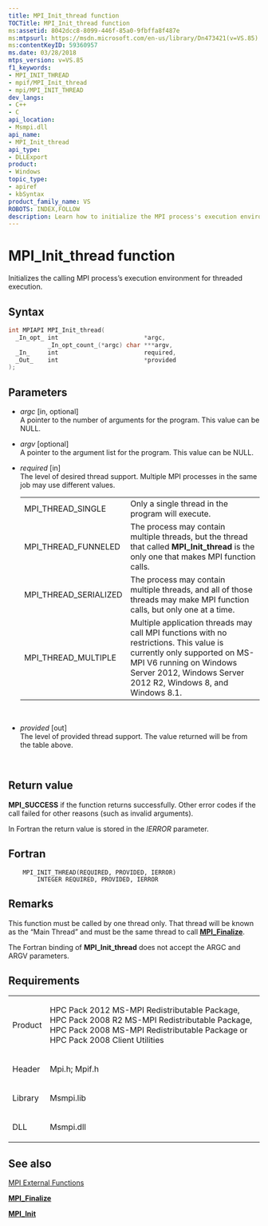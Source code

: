 ```yaml
---
title: MPI_Init_thread function
TOCTitle: MPI_Init_thread function
ms:assetid: 8042dcc8-8099-446f-85a0-9fbffa8f487e
ms:mtpsurl: https://msdn.microsoft.com/en-us/library/Dn473421(v=VS.85)
ms:contentKeyID: 59360957
ms.date: 03/28/2018
mtps_version: v=VS.85
f1_keywords:
- MPI_INIT_THREAD
- mpif/MPI_Init_thread
- mpi/MPI_INIT_THREAD
dev_langs:
- C++
- C
api_location:
- Msmpi.dll
api_name:
- MPI_Init_thread
api_type:
- DLLExport
product:
- Windows
topic_type:
- apiref
- kbSyntax
product_family_name: VS
ROBOTS: INDEX,FOLLOW
description: Learn how to initialize the MPI process's execution environment for threaded execution with MPI_Init_thread function at Microsoft's official site.
---
```


# MPI\_Init\_thread function

Initializes the calling MPI process’s execution environment for threaded execution.

## Syntax

``` c++
int MPIAPI MPI_Init_thread(
  _In_opt_ int                        *argc,
           _In_opt_count_(*argc) char ***argv,
  _In_     int                        required,
  _Out_    int                        *provided
);
```

## Parameters

  - *argc* \[in, optional\]  
    A pointer to the number of arguments for the program. This value can be NULL.

  - *argv* \[optional\]  
    A pointer to the argument list for the program. This value can be NULL.

  - *required* \[in\]  
    The level of desired thread support. Multiple MPI processes in the same job may use different values.
    
    <table>
    <tbody>
    <tr class="odd">
    <td>MPI_THREAD_SINGLE</td>
    <td>Only a single thread in the program will execute.</td>
    </tr>
    <tr class="even">
    <td>MPI_THREAD_FUNNELED</td>
    <td>The process may contain multiple threads, but the thread that called <strong>MPI_Init_thread</strong> is the only one that makes MPI function calls.</td>
    </tr>
    <tr class="odd">
    <td>MPI_THREAD_SERIALIZED</td>
    <td>The process may contain multiple threads, and all of those threads may make MPI function calls, but only one at a time.</td>
    </tr>
    <tr class="even">
    <td>MPI_THREAD_MULTIPLE</td>
    <td>Multiple application threads may call MPI functions with no restrictions. This value is currently only supported on MS-MPI V6 running on Windows Server 2012, Windows Server 2012 R2, Windows 8, and Windows 8.1.</td>
    </tr>
    </tbody>
    </table>
    
     

  - *provided* \[out\]  
    The level of provided thread support. The value returned will be from the table above.
    
     

## Return value

**MPI\_SUCCESS** if the function returns successfully. Other error codes if the call failed for other reasons (such as invalid arguments).

In Fortran the return value is stored in the *IERROR* parameter.

## Fortran

``` FORTRAN
    MPI_INIT_THREAD(REQUIRED, PROVIDED, IERROR)
        INTEGER REQUIRED, PROVIDED, IERROR
```

## Remarks

This function must be called by one thread only. That thread will be known as the “Main Thread” and must be the same thread to call [**MPI\_Finalize**](mpi-finalize-function.md).

The Fortran binding of **MPI\_Init\_thread** does not accept the ARGC and ARGV parameters.

## Requirements

<table>
<colgroup>
<col/>
<col/>
</colgroup>
<tbody>
<tr class="odd">
<td><p>Product</p></td>
<td><p>HPC Pack 2012 MS-MPI Redistributable Package, HPC Pack 2008 R2 MS-MPI Redistributable Package, HPC Pack 2008 MS-MPI Redistributable Package or HPC Pack 2008 Client Utilities</p></td>
</tr>
<tr class="even">
<td><p>Header</p></td>
<td>Mpi.h;
Mpif.h</td>
</tr>
<tr class="odd">
<td><p>Library</p></td>
<td>Msmpi.lib</td>
</tr>
<tr class="even">
<td><p>DLL</p></td>
<td>Msmpi.dll</td>
</tr>
</tbody>
</table>


## See also

[MPI External Functions](mpi-external-functions.md)

[**MPI\_Finalize**](mpi-finalize-function.md)

[**MPI\_Init**](mpi-init-function.md)

